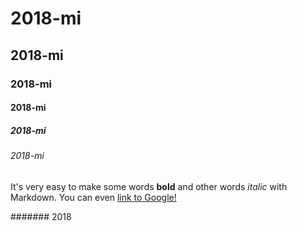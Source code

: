 # 2018-mi

## 2018-mi

### 2018-mi

#### 2018-mi

##### 2018-mi

###### 2018-mi

It's very easy to make some words **bold** and other words *italic* with Markdown. You can even [link to Google!](http://google.com)

####### 2018
